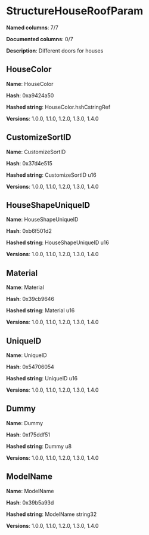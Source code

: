 # StructureHouseRoofParam
**Named columns**: 7/7

**Documented columns**: 0/7

**Description**: Different doors for houses
## HouseColor

**Name**: HouseColor

**Hash**: 0xa9424a50

**Hashed string**: HouseColor.hshCstringRef

**Versions**: 1.0.0, 1.1.0, 1.2.0, 1.3.0, 1.4.0

## CustomizeSortID

**Name**: CustomizeSortID

**Hash**: 0x37d4e515

**Hashed string**: CustomizeSortID u16

**Versions**: 1.0.0, 1.1.0, 1.2.0, 1.3.0, 1.4.0

## HouseShapeUniqueID

**Name**: HouseShapeUniqueID

**Hash**: 0xb6f501d2

**Hashed string**: HouseShapeUniqueID u16

**Versions**: 1.0.0, 1.1.0, 1.2.0, 1.3.0, 1.4.0

## Material

**Name**: Material

**Hash**: 0x39cb9646

**Hashed string**: Material u16

**Versions**: 1.0.0, 1.1.0, 1.2.0, 1.3.0, 1.4.0

## UniqueID

**Name**: UniqueID

**Hash**: 0x54706054

**Hashed string**: UniqueID u16

**Versions**: 1.0.0, 1.1.0, 1.2.0, 1.3.0, 1.4.0

## Dummy

**Name**: Dummy

**Hash**: 0xf75ddf51

**Hashed string**: Dummy u8

**Versions**: 1.0.0, 1.1.0, 1.2.0, 1.3.0, 1.4.0

## ModelName

**Name**: ModelName

**Hash**: 0x39b5a93d

**Hashed string**: ModelName string32

**Versions**: 1.0.0, 1.1.0, 1.2.0, 1.3.0, 1.4.0

